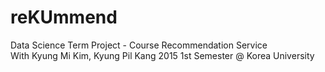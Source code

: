 # reKUmmend
Data Science Term Project - Course Recommendation Service   
With Kyung Mi Kim, Kyung Pil Kang
2015 1st Semester @ Korea University 
